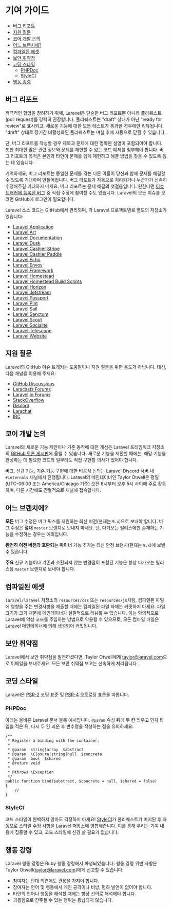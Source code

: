 # 기여 가이드

- [버그 리포트](#bug-reports)
- [지원 질문](#support-questions)
- [코어 개발 논의](#core-development-discussion)
- [어느 브랜치에?](#which-branch)
- [컴파일된 에셋](#compiled-assets)
- [보안 취약점](#security-vulnerabilities)
- [코딩 스타일](#coding-style)
    - [PHPDoc](#phpdoc)
    - [StyleCI](#styleci)
- [행동 강령](#code-of-conduct)

<a name="bug-reports"></a>
## 버그 리포트

적극적인 협업을 장려하기 위해, Laravel은 단순한 버그 리포트뿐 아니라 풀리퀘스트(pull request)를 강력히 권장합니다. 풀리퀘스트는 "draft" 상태가 아닌 "ready for review"로 표시되고, 새로운 기능에 대한 모든 테스트가 통과한 경우에만 리뷰됩니다. "draft" 상태로 장기간 비활성화된 풀리퀘스트는 며칠 후에 자동으로 닫힐 수 있습니다.

단, 버그 리포트를 작성할 경우 제목과 문제에 대한 명확한 설명이 포함되어야 합니다. 또한 최대한 많은 관련 정보와 문제를 재현할 수 있는 코드 예제를 첨부해야 합니다. 버그 리포트의 목적은 본인과 타인이 문제를 쉽게 재현하고 해결 방법을 찾을 수 있도록 돕는 데 있습니다.

기억하세요, 버그 리포트는 동일한 문제를 겪는 다른 이들이 당신과 함께 문제를 해결할 수 있도록 기대하며 만들어집니다. 버그 리포트가 자동으로 처리되거나 누군가가 신속히 수정해주길 기대하지 마세요. 버그 리포트는 문제 해결의 첫걸음입니다. 원한다면 [이슈 트래커에 등록된 버그](https://github.com/issues?q=is%3Aopen+is%3Aissue+label%3Abug+user%3Alaravel) 중 직접 수정에 참여할 수도 있습니다. Laravel의 모든 이슈를 보려면 GitHub에 로그인이 필요합니다.

Laravel 소스 코드는 GitHub에서 관리되며, 각 Laravel 프로젝트별로 별도의 저장소가 있습니다:

<div class="content-list" markdown="1">

- [Laravel Application](https://github.com/laravel/laravel)
- [Laravel Art](https://github.com/laravel/art)
- [Laravel Documentation](https://github.com/laravel/docs)
- [Laravel Dusk](https://github.com/laravel/dusk)
- [Laravel Cashier Stripe](https://github.com/laravel/cashier)
- [Laravel Cashier Paddle](https://github.com/laravel/cashier-paddle)
- [Laravel Echo](https://github.com/laravel/echo)
- [Laravel Envoy](https://github.com/laravel/envoy)
- [Laravel Framework](https://github.com/laravel/framework)
- [Laravel Homestead](https://github.com/laravel/homestead)
- [Laravel Homestead Build Scripts](https://github.com/laravel/settler)
- [Laravel Horizon](https://github.com/laravel/horizon)
- [Laravel Jetstream](https://github.com/laravel/jetstream)
- [Laravel Passport](https://github.com/laravel/passport)
- [Laravel Pint](https://github.com/laravel/pint)
- [Laravel Sail](https://github.com/laravel/sail)
- [Laravel Sanctum](https://github.com/laravel/sanctum)
- [Laravel Scout](https://github.com/laravel/scout)
- [Laravel Socialite](https://github.com/laravel/socialite)
- [Laravel Telescope](https://github.com/laravel/telescope)
- [Laravel Website](https://github.com/laravel/laravel.com-next)

</div>

<a name="support-questions"></a>
## 지원 질문

Laravel의 GitHub 이슈 트래커는 도움말이나 지원 질문을 위한 용도가 아닙니다. 대신, 다음 채널을 이용해 주세요:

<div class="content-list" markdown="1">

- [GitHub Discussions](https://github.com/laravel/framework/discussions)
- [Laracasts Forums](https://laracasts.com/discuss)
- [Laravel.io Forums](https://laravel.io/forum)
- [StackOverflow](https://stackoverflow.com/questions/tagged/laravel)
- [Discord](https://discord.gg/laravel)
- [Larachat](https://larachat.co)
- [IRC](https://web.libera.chat/?nick=artisan&channels=#laravel)

</div>

<a name="core-development-discussion"></a>
## 코어 개발 논의

Laravel의 새로운 기능 제안이나 기존 동작에 대한 개선은 Laravel 프레임워크 저장소의 [GitHub 토론 게시판](https://github.com/laravel/framework/discussions)에 올릴 수 있습니다. 새로운 기능을 제안할 때에는, 해당 기능을 완성하는 데 필요한 코드의 일부라도 직접 구현할 의사가 있어야 합니다.

버그, 신규 기능, 기존 기능 구현에 대한 비공식 논의는 [Laravel Discord 서버](https://discord.gg/laravel) 내 `#internals` 채널에서 진행됩니다. Laravel의 메인테이너인 Taylor Otwell은 평일(UTC-06:00 또는 America/Chicago 기준) 오전 8시부터 오후 5시 사이에 주로 활동하며, 다른 시간에도 간헐적으로 채널에 접속합니다.

<a name="which-branch"></a>
## 어느 브랜치에?

**모든** 버그 수정은 버그 픽스를 지원하는 최신 버전(현재는 `9.x`)으로 보내야 합니다. 버그 수정은 **절대** `master` 브랜치로 보내지 마세요. 단, 다가오는 릴리스에만 존재하는 기능을 수정하는 경우는 예외입니다.

**완전히 이전 버전과 호환되는** **마이너** 기능 추가는 최신 안정 브랜치(현재는 `9.x`)에 보낼 수 있습니다.

**주요** 신규 기능이나 기존과 호환되지 않는 변경점이 포함된 기능은 항상 다가오는 릴리스용 `master` 브랜치로 보내야 합니다.

<a name="compiled-assets"></a>
## 컴파일된 에셋

`laravel/laravel` 저장소의 `resources/css` 또는 `resources/js`처럼, 컴파일된 파일에 영향을 주는 변경사항을 제출할 때에는 컴파일된 파일 자체는 커밋하지 마세요. 파일 크기가 크기 때문에 메인테이너가 실질적으로 리뷰할 수 없습니다. 이는 악의적으로 Laravel에 악성 코드를 주입하는 방법으로 악용될 수 있으므로, 모든 컴파일 파일은 Laravel 메인테이너에 의해 생성되어 커밋됩니다.

<a name="security-vulnerabilities"></a>
## 보안 취약점

Laravel에서 보안 취약점을 발견하셨다면, Taylor Otwell에게 <a href="mailto:taylor@laravel.com">taylor@laravel.com</a>으로 이메일을 보내주세요. 모든 보안 취약점 보고는 신속하게 처리됩니다.

<a name="coding-style"></a>
## 코딩 스타일

Laravel은 [PSR-2](https://github.com/php-fig/fig-standards/blob/master/accepted/PSR-2-coding-style-guide.md) 코딩 표준 및 [PSR-4](https://github.com/php-fig/fig-standards/blob/master/accepted/PSR-4-autoloader.md) 오토로딩 표준을 따릅니다.

<a name="phpdoc"></a>
### PHPDoc

아래는 올바른 Laravel 문서 블록 예시입니다. `@param` 속성 뒤에 두 칸 띄우고 인자 타입을 적은 뒤, 다시 두 칸 띄운 후 변수명을 작성하는 점을 유의하세요:

    /**
     * Register a binding with the container.
     *
     * @param  string|array  $abstract
     * @param  \Closure|string|null  $concrete
     * @param  bool  $shared
     * @return void
     *
     * @throws \Exception
     */
    public function bind($abstract, $concrete = null, $shared = false)
    {
        //
    }

<a name="styleci"></a>
### StyleCI

코드 스타일이 완벽하지 않아도 걱정하지 마세요! [StyleCI](https://styleci.io/)가 풀리퀘스트가 머지된 후 자동으로 스타일 수정 사항을 Laravel 저장소에 병합해줍니다. 이를 통해 우리는 기여 내용에 집중할 수 있고, 코드 스타일에 신경 쓸 필요가 없습니다.

<a name="code-of-conduct"></a>
## 행동 강령

Laravel 행동 강령은 Ruby 행동 강령에서 파생되었습니다. 행동 강령 위반 사항은 Taylor Otwell(taylor@laravel.com)에게 신고할 수 있습니다:

<div class="content-list" markdown="1">

- 참여자는 반대 의견에도 관용을 가져야 합니다.
- 참여자는 언어 및 행동에서 개인 공격이나 비방, 폄하 발언이 없어야 합니다.
- 타인의 언어나 행동을 해석할 때에는 항상 선의로 해석해야 합니다.
- 괴롭힘으로 간주될 수 있는 행위는 용납되지 않습니다.

</div>